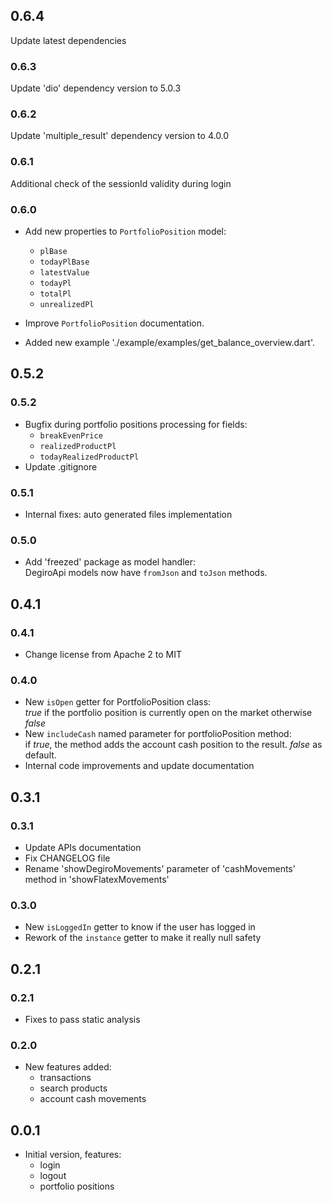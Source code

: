 ## 0.6.4
Update latest dependencies
### 0.6.3
Update 'dio' dependency version to 5.0.3
### 0.6.2
Update 'multiple_result' dependency version to 4.0.0
### 0.6.1
Additional check of the sessionId validity during login
### 0.6.0
- Add new properties to `PortfolioPosition` model:
    - `plBase`
    - `todayPlBase`
    - `latestValue`
    - `todayPl`
    - `totalPl`
    - `unrealizedPl`

- Improve `PortfolioPosition` documentation.
- Added new example './example/examples/get_balance_overview.dart'.


## 0.5.2
### 0.5.2
- Bugfix during portfolio positions processing for fields:
    - `breakEvenPrice`
    - `realizedProductPl`
    - `todayRealizedProductPl`
- Update .gitignore

### 0.5.1
- Internal fixes: auto generated files implementation

### 0.5.0
- Add 'freezed' package as model handler: <br>
DegiroApi models now have `fromJson` and `toJson` methods.

## 0.4.1
### 0.4.1
- Change license from Apache 2 to MIT

### 0.4.0
- New `isOpen` getter for PortfolioPosition class: <br>
_true_ if the portfolio position is currently open on the market otherwise _false_
- New `includeCash` named parameter for portfolioPosition method: <br>
if _true_, the method adds the account cash position to the result. _false_ as default.
- Internal code improvements and update documentation

## 0.3.1
### 0.3.1
- Update APIs documentation
- Fix CHANGELOG file
- Rename 'showDegiroMovements' parameter of 'cashMovements' method in 'showFlatexMovements'

### 0.3.0
- New `isLoggedIn` getter to know if the user has logged in
- Rework of the `instance` getter to make it really null safety

## 0.2.1
### 0.2.1
- Fixes to pass static analysis

### 0.2.0
- New features added:
    - transactions
    - search products
    - account cash movements

## 0.0.1
- Initial version, features: 
    - login
    - logout
    - portfolio positions